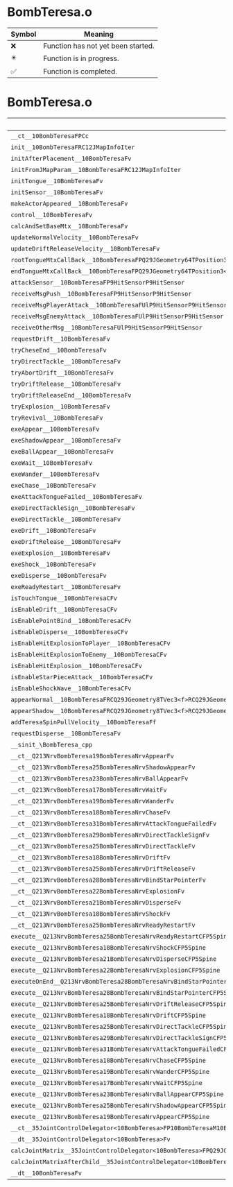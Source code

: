 # BombTeresa.o
| Symbol | Meaning 
| ------------- | ------------- 
| :x: | Function has not yet been started. 
| :eight_pointed_black_star: | Function is in progress. 
| :white_check_mark: | Function is completed. 


# BombTeresa.o
| Symbol | Decompiled? |
| ------------- | ------------- |
| `__ct__10BombTeresaFPCc` | :x: |
| `init__10BombTeresaFRC12JMapInfoIter` | :x: |
| `initAfterPlacement__10BombTeresaFv` | :x: |
| `initFromJMapParam__10BombTeresaFRC12JMapInfoIter` | :x: |
| `initTongue__10BombTeresaFv` | :x: |
| `initSensor__10BombTeresaFv` | :x: |
| `makeActorAppeared__10BombTeresaFv` | :x: |
| `control__10BombTeresaFv` | :x: |
| `calcAndSetBaseMtx__10BombTeresaFv` | :x: |
| `updateNormalVelocity__10BombTeresaFv` | :x: |
| `updateDriftReleaseVelocity__10BombTeresaFv` | :x: |
| `rootTongueMtxCallBack__10BombTeresaFPQ29JGeometry64TPosition3<Q29JGeometry38TMatrix34<Q29JGeometry13SMatrix34C<f>>>RC19JointControllerInfo` | :x: |
| `endTongueMtxCallBack__10BombTeresaFPQ29JGeometry64TPosition3<Q29JGeometry38TMatrix34<Q29JGeometry13SMatrix34C<f>>>RC19JointControllerInfo` | :x: |
| `attackSensor__10BombTeresaFP9HitSensorP9HitSensor` | :x: |
| `receiveMsgPush__10BombTeresaFP9HitSensorP9HitSensor` | :x: |
| `receiveMsgPlayerAttack__10BombTeresaFUlP9HitSensorP9HitSensor` | :x: |
| `receiveMsgEnemyAttack__10BombTeresaFUlP9HitSensorP9HitSensor` | :x: |
| `receiveOtherMsg__10BombTeresaFUlP9HitSensorP9HitSensor` | :x: |
| `requestDrift__10BombTeresaFv` | :x: |
| `tryCheseEnd__10BombTeresaFv` | :x: |
| `tryDirectTackle__10BombTeresaFv` | :x: |
| `tryAbortDrift__10BombTeresaFv` | :x: |
| `tryDriftRelease__10BombTeresaFv` | :x: |
| `tryDriftReleaseEnd__10BombTeresaFv` | :x: |
| `tryExplosion__10BombTeresaFv` | :x: |
| `tryRevival__10BombTeresaFv` | :x: |
| `exeAppear__10BombTeresaFv` | :x: |
| `exeShadowAppear__10BombTeresaFv` | :x: |
| `exeBallAppear__10BombTeresaFv` | :x: |
| `exeWait__10BombTeresaFv` | :x: |
| `exeWander__10BombTeresaFv` | :x: |
| `exeChase__10BombTeresaFv` | :x: |
| `exeAttackTongueFailed__10BombTeresaFv` | :x: |
| `exeDirectTackleSign__10BombTeresaFv` | :x: |
| `exeDirectTackle__10BombTeresaFv` | :x: |
| `exeDrift__10BombTeresaFv` | :x: |
| `exeDriftRelease__10BombTeresaFv` | :x: |
| `exeExplosion__10BombTeresaFv` | :x: |
| `exeShock__10BombTeresaFv` | :x: |
| `exeDisperse__10BombTeresaFv` | :x: |
| `exeReadyRestart__10BombTeresaFv` | :x: |
| `isTouchTongue__10BombTeresaCFv` | :x: |
| `isEnableDrift__10BombTeresaCFv` | :x: |
| `isEnablePointBind__10BombTeresaCFv` | :x: |
| `isEnableDisperse__10BombTeresaCFv` | :x: |
| `isEnableHitExplosionToPlayer__10BombTeresaCFv` | :x: |
| `isEnableHitExplosionToEnemy__10BombTeresaCFv` | :x: |
| `isEnableHitExplosion__10BombTeresaCFv` | :x: |
| `isEnableStarPieceAttack__10BombTeresaCFv` | :x: |
| `isEnableShockWave__10BombTeresaCFv` | :x: |
| `appearNormal__10BombTeresaFRCQ29JGeometry8TVec3<f>RCQ29JGeometry8TVec3<f>` | :x: |
| `appearShadow__10BombTeresaFRCQ29JGeometry8TVec3<f>RCQ29JGeometry8TVec3<f>` | :x: |
| `addTeresaSpinPullVelocity__10BombTeresaFf` | :x: |
| `requestDisperse__10BombTeresaFv` | :x: |
| `__sinit_\BombTeresa_cpp` | :x: |
| `__ct__Q213NrvBombTeresa19BombTeresaNrvAppearFv` | :x: |
| `__ct__Q213NrvBombTeresa25BombTeresaNrvShadowAppearFv` | :x: |
| `__ct__Q213NrvBombTeresa23BombTeresaNrvBallAppearFv` | :x: |
| `__ct__Q213NrvBombTeresa17BombTeresaNrvWaitFv` | :x: |
| `__ct__Q213NrvBombTeresa19BombTeresaNrvWanderFv` | :x: |
| `__ct__Q213NrvBombTeresa18BombTeresaNrvChaseFv` | :x: |
| `__ct__Q213NrvBombTeresa31BombTeresaNrvAttackTongueFailedFv` | :x: |
| `__ct__Q213NrvBombTeresa29BombTeresaNrvDirectTackleSignFv` | :x: |
| `__ct__Q213NrvBombTeresa25BombTeresaNrvDirectTackleFv` | :x: |
| `__ct__Q213NrvBombTeresa18BombTeresaNrvDriftFv` | :x: |
| `__ct__Q213NrvBombTeresa25BombTeresaNrvDriftReleaseFv` | :x: |
| `__ct__Q213NrvBombTeresa28BombTeresaNrvBindStarPointerFv` | :x: |
| `__ct__Q213NrvBombTeresa22BombTeresaNrvExplosionFv` | :x: |
| `__ct__Q213NrvBombTeresa21BombTeresaNrvDisperseFv` | :x: |
| `__ct__Q213NrvBombTeresa18BombTeresaNrvShockFv` | :x: |
| `__ct__Q213NrvBombTeresa25BombTeresaNrvReadyRestartFv` | :x: |
| `execute__Q213NrvBombTeresa25BombTeresaNrvReadyRestartCFP5Spine` | :x: |
| `execute__Q213NrvBombTeresa18BombTeresaNrvShockCFP5Spine` | :x: |
| `execute__Q213NrvBombTeresa21BombTeresaNrvDisperseCFP5Spine` | :x: |
| `execute__Q213NrvBombTeresa22BombTeresaNrvExplosionCFP5Spine` | :x: |
| `executeOnEnd__Q213NrvBombTeresa28BombTeresaNrvBindStarPointerCFP5Spine` | :x: |
| `execute__Q213NrvBombTeresa28BombTeresaNrvBindStarPointerCFP5Spine` | :x: |
| `execute__Q213NrvBombTeresa25BombTeresaNrvDriftReleaseCFP5Spine` | :x: |
| `execute__Q213NrvBombTeresa18BombTeresaNrvDriftCFP5Spine` | :x: |
| `execute__Q213NrvBombTeresa25BombTeresaNrvDirectTackleCFP5Spine` | :x: |
| `execute__Q213NrvBombTeresa29BombTeresaNrvDirectTackleSignCFP5Spine` | :x: |
| `execute__Q213NrvBombTeresa31BombTeresaNrvAttackTongueFailedCFP5Spine` | :x: |
| `execute__Q213NrvBombTeresa18BombTeresaNrvChaseCFP5Spine` | :x: |
| `execute__Q213NrvBombTeresa19BombTeresaNrvWanderCFP5Spine` | :x: |
| `execute__Q213NrvBombTeresa17BombTeresaNrvWaitCFP5Spine` | :x: |
| `execute__Q213NrvBombTeresa23BombTeresaNrvBallAppearCFP5Spine` | :x: |
| `execute__Q213NrvBombTeresa25BombTeresaNrvShadowAppearCFP5Spine` | :x: |
| `execute__Q213NrvBombTeresa19BombTeresaNrvAppearCFP5Spine` | :x: |
| `__ct__35JointControlDelegator<10BombTeresa>FP10BombTeresaM10BombTeresaFPCvPvPQ29JGeometry64TPosition3<Q29JGeometry38TMatrix34<Q29JGeometry13SMatrix34C<f>>>RC19JointControllerInfo_bM10BombTeresaFPCvPvPQ29JGeometry64TPosition3<Q29JGeometry38TMatrix34<Q29JGeometry13SMatrix34C<f>>>RC19JointControllerInfo_b` | :x: |
| `__dt__35JointControlDelegator<10BombTeresa>Fv` | :x: |
| `calcJointMatrix__35JointControlDelegator<10BombTeresa>FPQ29JGeometry64TPosition3<Q29JGeometry38TMatrix34<Q29JGeometry13SMatrix34C<f>>>RC19JointControllerInfo` | :x: |
| `calcJointMatrixAfterChild__35JointControlDelegator<10BombTeresa>FPQ29JGeometry64TPosition3<Q29JGeometry38TMatrix34<Q29JGeometry13SMatrix34C<f>>>RC19JointControllerInfo` | :x: |
| `__dt__10BombTeresaFv` | :x: |
